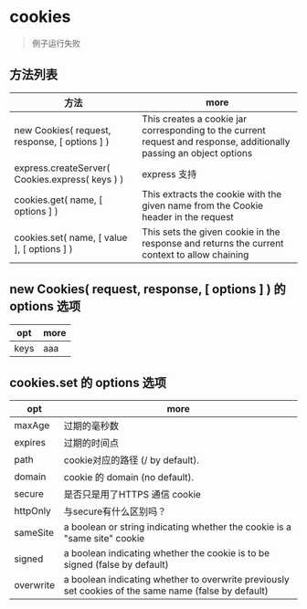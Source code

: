 # cookies

> 例子运行失败

## 方法列表

方法                                              | more
----------------------------------------------- | -------------------------------------------------------------------------------------------------------------------
new Cookies( request, response, [ options ] )   | This creates a cookie jar corresponding to the current request and response, additionally passing an object options
express.createServer( Cookies.express( keys ) ) | express 支持
cookies.get( name, [ options ] )                | This extracts the cookie with the given name from the Cookie header in the request
cookies.set( name, [ value ], [ options ] )     | This sets the given cookie in the response and returns the current context to allow chaining

## new Cookies( request, response, [ options ] ) 的 options 选项

opt  | more
---- | ----
keys | aaa

## cookies.set 的 options 选项

opt       | more
--------- | ----------------------------------------------------------------------------------------------------
maxAge    | 过期的毫秒数
expires   | 过期的时间点
path      | cookie对应的路径 (/ by default).
domain    | cookie 的 domain (no default).
secure    | 是否只是用了HTTPS 通信 cookie
httpOnly  | 与secure有什么区别吗？
sameSite  | a boolean or string indicating whether the cookie is a "same site" cookie
signed    | a boolean indicating whether the cookie is to be signed (false by default)
overwrite | a boolean indicating whether to overwrite previously set cookies of the same name (false by default)
